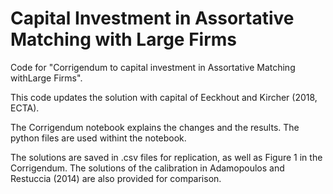 # Capital Investment in Assortative Matching with Large Firms
 
 Code for "Corrigendum to capital investment in Assortative Matching withLarge Firms".
 
 This code updates the solution with capital of Eeckhout and Kircher (2018, ECTA).
 
 The Corrigendum notebook explains the changes and the results. The python files are used withint the notebook.
 
 The solutions are saved in .csv files for replication, as well as Figure 1 in the Corrigendum. The solutions of the calibration in Adamopoulos and Restuccia (2014) are also provided for comparison.
